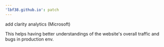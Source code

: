 ```yaml
---
'lbf38.github.io': patch
---
```


add clarity analytics (Microsoft)

This helps having better understandings of the website's overall traffic and bugs in production env.
